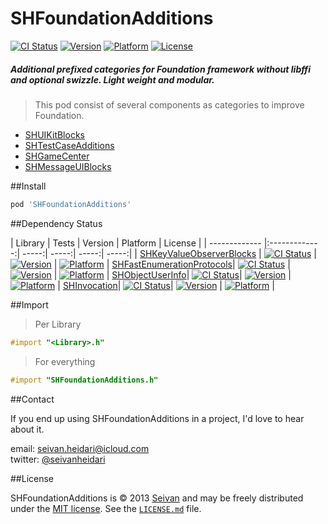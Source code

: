 # SHFoundationAdditions

[![CI Status](https://img.shields.io/travis/seivan/SHTransitionBlocks.svg?style=flat)](https://travis-ci.org/seivan/SHFoundationAdditions)
[![Version](https://img.shields.io/cocoapods/v/SHTransitionBlocks.svg?style=flat)](http://cocoadocs.org/docsets/SHFoundationAdditions)
[![Platform](https://img.shields.io/cocoapods/p/SHTransitionBlocks.svg?style=flat)](http://cocoadocs.org/docsets/SHFoundationAdditions)
[![License](https://img.shields.io/cocoapods/l/SHTransitionBlocks.svg?style=flat)](http://cocoadocs.org/docsets/SHFoundationAdditions)


##### Additional prefixed categories for Foundation framework __without__ libffi and optional swizzle. Light weight and modular. 

> This pod consist of several components as categories to improve Foundation.

- [SHUIKitBlocks](https://github.com/seivan/SHUIKitBlocks)
- [SHTestCaseAdditions](https://github.com/seivan/SHTestCaseAdditions)
- [SHGameCenter](https://github.com/seivan/SHGameCenter)
- [SHMessageUIBlocks](https://github.com/seivan/SHMessageUIBlocks)

##Install
```ruby
pod 'SHFoundationAdditions'
```

##Dependency Status

| Library        | Tests           | Version  | Platform  | License |
| ------------- |:-------------:| -----:|  -----:| -----:| -----:|  |
[SHKeyValueObserverBlocks](https://github.com/seivan/SHKeyValueObserverBlocks) | [![CI Status](https://img.shields.io/travis/seivan/SHTransitionBlocks.svg?style=flat)](https://travis-ci.org/seivan/SHTransitionBlocks) | [![Version](https://img.shields.io/cocoapods/v/SHTransitionBlocks.svg?style=flat)](http://cocoadocs.org/docsets/SHTransitionBlocks) | [![Platform](https://img.shields.io/cocoapods/p/SHTransitionBlocks.svg?style=flat)](http://cocoadocs.org/docsets/SHTransitionBlocks) | [SHFastEnumerationProtocols](https://github.com/seivan/SHFastEnumerationProtocols)| [![CI Status](https://img.shields.io/travis/seivan/SHTransitionBlocks.svg?style=flat)](https://travis-ci.org/seivan/SHTransitionBlocks) | [![Version](https://img.shields.io/cocoapods/v/SHTransitionBlocks.svg?style=flat)](http://cocoadocs.org/docsets/SHTransitionBlocks) | [![Platform](https://img.shields.io/cocoapods/p/SHTransitionBlocks.svg?style=flat)](http://cocoadocs.org/docsets/SHTransitionBlocks) | [SHObjectUserInfo](https://github.com/seivan/SHObjectUserInfo)| [![CI Status](https://img.shields.io/travis/seivan/SHTransitionBlocks.svg?style=flat)](https://travis-ci.org/seivan/SHTransitionBlocks)| [![Version](https://img.shields.io/cocoapods/v/SHTransitionBlocks.svg?style=flat)](http://cocoadocs.org/docsets/SHTransitionBlocks) | [![Platform](https://img.shields.io/cocoapods/p/SHTransitionBlocks.svg?style=flat)](http://cocoadocs.org/docsets/SHTransitionBlocks) | [SHInvocation](https://github.com/seivan/SHInvocation)| [![CI Status](https://img.shields.io/travis/seivan/SHTransitionBlocks.svg?style=flat)](https://travis-ci.org/seivan/SHTransitionBlocks)| [![Version](https://img.shields.io/cocoapods/v/SHTransitionBlocks.svg?style=flat)](http://cocoadocs.org/docsets/SHTransitionBlocks) | [![Platform](https://img.shields.io/cocoapods/p/SHTransitionBlocks.svg?style=flat)](http://cocoadocs.org/docsets/SHTransitionBlocks) |

##Import

>Per Library

```objective-c
#import "<Library>.h"
```

>For everything

```objective-c
#import "SHFoundationAdditions.h"
```

##Contact


If you end up using SHFoundationAdditions in a project, I'd love to hear about it.

email: [seivan.heidari@icloud.com](mailto:seivan.heidari@icloud.com)  
twitter: [@seivanheidari](https://twitter.com/seivanheidari)

##License

SHFoundationAdditions is © 2013 [Seivan](http://www.github.com/seivan) and may be freely
distributed under the [MIT license](http://opensource.org/licenses/MIT).
See the [`LICENSE.md`](https://github.com/seivan/SHFoundationAdditions/blob/master/LICENSE.md) file.
